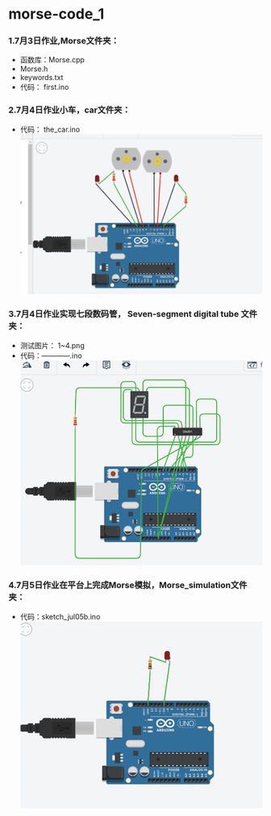 # morse-code_1

### 1.7月3日作业,Morse文件夹：
- 函数库：Morse.cpp
- Morse.h
- keywords.txt
- 代码： first.ino
### 2.7月4日作业小车，car文件夹：
- 代码： the_car.ino
![image](https://github.com/fj-lsl/morse-code_1/blob/master/picture/QQ%E6%88%AA%E5%9B%BE20190704103734.png)
               
 ### 3.7月4日作业实现七段数码管， Seven-segment digital tube 文件夹：
- 测试图片： 1~4.png
- 代码：————.ino
![image](https://github.com/fj-lsl/morse-code_1/blob/master/picture/0.png)
### 4.7月5日作业在平台上完成Morse模拟，Morse_simulation文件夹：
- 代码：sketch_jul05b.ino
 ![image](https://github.com/fj-lsl/morse-code_1/blob/master/picture/QQ%E6%88%AA%E5%9B%BE20190705095507.png)
